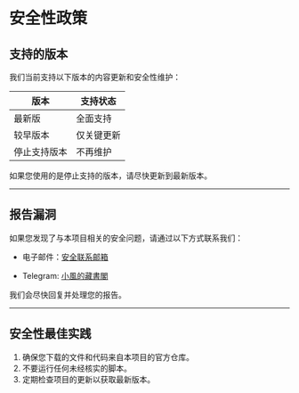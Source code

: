 # 安全性政策

## 支持的版本

我们当前支持以下版本的内容更新和安全性维护：

| 版本        | 支持状态       |
|-------------|----------------|
| 最新版      | 全面支持       |
| 较早版本    | 仅关键更新     |
| 停止支持版本 | 不再维护       |

如果您使用的是停止支持的版本，请尽快更新到最新版本。

---

## 报告漏洞

如果您发现了与本项目相关的安全问题，请通过以下方式联系我们：

- 电子邮件：[安全联系邮箱](mailto:xfp57064@gmail.com)

- Telegram: [小風的藏書閣](https://t.me/xfp2333)

我们会尽快回复并处理您的报告。

---

## 安全性最佳实践

1. 确保您下载的文件和代码来自本项目的官方仓库。
2. 不要运行任何未经核实的脚本。
3. 定期检查项目的更新以获取最新版本。
